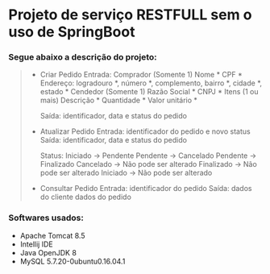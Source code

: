 # Projeto de serviço RESTFULL sem o uso de SpringBoot

### Segue abaixo a descrição do projeto:

> - Criar Pedido
> 	Entrada: 
> 		Comprador (Somente 1)
> 			Nome *
> 			CPF *
> 			Endereço: logradouro *, número *, complemento, bairro *, cidade *, estado *
> 		Cendedor (Somente 1)
> 			Razão Social *
> 			CNPJ *
> 		Itens (1 ou mais)
> 			Descrição *
> 			Quantidade *
> 			Valor unitário *
> 
> 	Saída: identificador, data e status do pedido
> 
> - Atualizar Pedido
> 	Entrada: identificador do pedido e novo status
> 	Saída: identificador, data e status do pedido
> 	
> 	Status: Iniciado -> Pendente
> 		Pendente -> Cancelado
> 		Pendente -> Finalizado
> 		Cancelado -> Não pode ser alterado
> 		Finalizado -> Não pode ser alterado
> 		Iniciado -> Não pode ser alterado
> 
> 
> - Consultar Pedido
> 	Entrada: identificador do pedido
> 	Saída: 
> 		dados do cliente
> 		dados do pedido

### Softwares usados:

* Apache Tomcat 8.5
* Intellij IDE
* Java OpenJDK 8
* MySQL  5.7.20-0ubuntu0.16.04.1 
